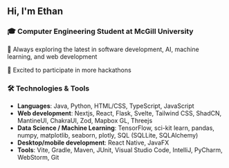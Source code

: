 ## Hi, I'm Ethan

### 🎓 Computer Engineering Student at McGill University
🌱 Always exploring the latest in software development, AI, machine learning, and web development

🔭 Excited to participate in more hackathons

### 🛠 Technologies & Tools
- **Languages**: Java, Python, HTML/CSS, TypeScript, JavaScript
- **Web development**: Nextjs, React, Flask, Svelte, Tailwind CSS, ShadCN, MantineUI, ChakraUI, Zod, Mapbox GL, Threejs
- **Data Science / Machine Learning**: TensorFlow, sci-kit learn, pandas, numpy, matplotlib, seaborn, plotly, SQL (SQLLite, SQLAlchemy)
- **Desktop/mobile development**: React Native, JavaFX
- **Tools**: Vite, Gradle, Maven, JUnit, Visual Studio Code, IntelliJ, PyCharm, WebStorm, Git 
